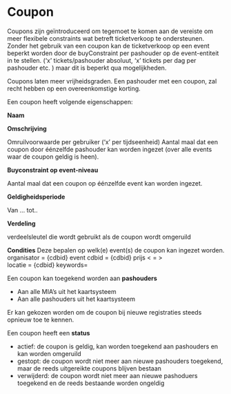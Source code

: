 ---
---

# Coupon

Coupons zijn geïntroduceerd om tegemoet te komen aan de vereiste om meer flexibele constraints wat betreft ticketverkoop te ondersteunen. Zonder het gebruik van een coupon kan de ticketverkoop op een event beperkt worden door de buyConstraint per pashouder op de event-entiteit in te stellen. (‘x’ tickets/pashouder absoluut, ‘x’ tickets per dag per pashouder etc. ) maar dit is beperkt qua mogelijkheden.

Coupons laten meer vrijheidsgraden.
Een pashouder met een coupon, zal recht hebben op een overeenkomstige korting.

Een coupon heeft volgende eigenschappen: 

**Naam**

**Omschrijving**

Omruilvoorwaarde per gebruiker (‘x’ per tijdseenheid)
Aantal maal dat een coupon door éénzelfde pashouder kan worden ingezet (over alle events waar de coupon geldig is heen).

**Buyconstraint op event-niveau**

Aantal maal dat een coupon op éénzelfde event kan worden ingezet.

**Geldigheidsperiode**

Van ... tot..

**Verdeling** 

verdeelsleutel die wordt gebruikt als de coupon wordt omgeruild

**Condities**
Deze bepalen op welk(e) event(s) de coupon kan ingezet worden.
organisator = {cdbid}
event cdbid = {cdbid}
prijs < = >   
locatie = {cdbid}
keywords=

Een coupon kan toegekend worden aan **pashouders**
- Aan alle MIA’s uit het kaartsysteem
- Aan alle pashouders uit het kaartsysteem

Er kan gekozen worden om de coupon bij nieuwe registraties steeds opnieuw toe te kennen.

Een coupon heeft een **status**
- actief: de coupon is geldig, kan worden toegekend aan pashouders en kan worden omgeruild
- gestopt: de coupon wordt niet meer aan nieuwe pashouders toegekend, maar de reeds uitgereikte coupons blijven bestaan
- verwijderd: de coupon wordt niet meer aan nieuwe pashoduers toegekend en de reeds bestaande worden ongeldig

